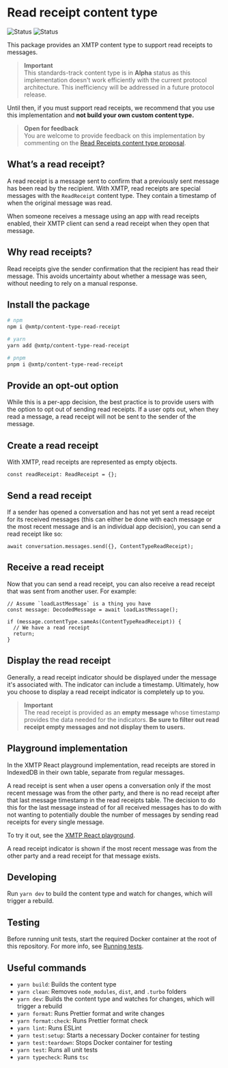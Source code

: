 # Read receipt content type

![Status](https://img.shields.io/badge/Content_type_status-Standards--track-yellow) ![Status](https://img.shields.io/badge/Reference_implementation_status-Alpha-orange)

This package provides an XMTP content type to support read receipts to messages.

> **Important**  
> This standards-track content type is in **Alpha** status as this implementation doesn't work efficiently with the current protocol architecture. This inefficiency will be addressed in a future protocol release.

Until then, if you must support read receipts, we recommend that you use this implementation and **not build your own custom content type.**

> **Open for feedback**  
> You are welcome to provide feedback on this implementation by commenting on the [Read Receipts content type proposal](https://github.com/orgs/xmtp/discussions/43).

## What’s a read receipt?

A read receipt is a message sent to confirm that a previously sent message has been read by the recipient. With XMTP, read receipts are special messages with the `ReadReceipt` content type. They contain a timestamp of when the original message was read.

When someone receives a message using an app with read receipts enabled, their XMTP client can send a read receipt when they open that message.

## Why read receipts?

Read receipts give the sender confirmation that the recipient has read their message. This avoids uncertainty about whether a message was seen, without needing to rely on a manual response.

## Install the package

```bash
# npm
npm i @xmtp/content-type-read-receipt

# yarn
yarn add @xmtp/content-type-read-receipt

# pnpm
pnpm i @xmtp/content-type-read-receipt
```

## Provide an opt-out option

While this is a per-app decision, the best practice is to provide users with the option to opt out of sending read receipts. If a user opts out, when they read a message, a read receipt will not be sent to the sender of the message.

## Create a read receipt

With XMTP, read receipts are represented as empty objects.

```tsx
const readReceipt: ReadReceipt = {};
```

## Send a read receipt

If a sender has opened a conversation and has not yet sent a read receipt for its received messages (this can either be done with each message or the most recent message and is an individual app decision), you can send a read receipt like so:

```tsx
await conversation.messages.send({}, ContentTypeReadReceipt);
```

## Receive a read receipt

Now that you can send a read receipt, you can also receive a read receipt that was sent from another user. For example:

```tsx
// Assume `loadLastMessage` is a thing you have
const message: DecodedMessage = await loadLastMessage();

if (message.contentType.sameAs(ContentTypeReadReceipt)) {
  // We have a read receipt
  return;
}
```

## Display the read receipt

Generally, a read receipt indicator should be displayed under the message it's associated with. The indicator can include a timestamp. Ultimately, how you choose to display a read receipt indicator is completely up to you.

> **Important**  
> The read receipt is provided as an **empty message** whose timestamp provides the data needed for the indicators. **Be sure to filter out read receipt empty messages and not display them to users.**

## Playground implementation

In the XMTP React playground implementation, read receipts are stored in IndexedDB in their own table, separate from regular messages.

A read receipt is sent when a user opens a conversation only if the most recent message was from the other party, and there is no read receipt after that last message timestamp in the read receipts table. The decision to do this for the last message instead of for all received messages has to do with not wanting to potentially double the number of messages by sending read receipts for every single message.

To try it out, see the [XMTP React playground](https://github.com/xmtp/xmtp-react-playground).

A read receipt indicator is shown if the most recent message was from the other party and a read receipt for that message exists.

## Developing

Run `yarn dev` to build the content type and watch for changes, which will trigger a rebuild.

## Testing

Before running unit tests, start the required Docker container at the root of this repository. For more info, see [Running tests](../../README.md#running-tests).

## Useful commands

- `yarn build`: Builds the content type
- `yarn clean`: Removes `node_modules`, `dist`, and `.turbo` folders
- `yarn dev`: Builds the content type and watches for changes, which will trigger a rebuild
- `yarn format`: Runs Prettier format and write changes
- `yarn format:check`: Runs Prettier format check
- `yarn lint`: Runs ESLint
- `yarn test:setup`: Starts a necessary Docker container for testing
- `yarn test:teardown`: Stops Docker container for testing
- `yarn test`: Runs all unit tests
- `yarn typecheck`: Runs `tsc`
